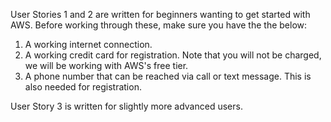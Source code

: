 User Stories 1 and 2 are written for beginners wanting to get started with AWS.
Before working through these, make sure you have the the below:
1. A working internet connection.
2. A working credit card for registration. Note that you will not be charged, we will be working with AWS's free tier.
3. A phone number that can be reached via call or text message. This is also needed for registration.


User Story 3 is written for slightly more advanced users. 
